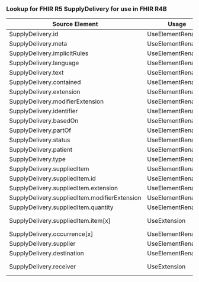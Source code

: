 ### Lookup for FHIR R5 SupplyDelivery for use in FHIR R4B

| Source Element | Usage | Target |
| -------------- | ----- | ------ |
| SupplyDelivery.id | UseElementRenamed | SupplyDelivery.id |
| SupplyDelivery.meta | UseElementRenamed | SupplyDelivery.meta |
| SupplyDelivery.implicitRules | UseElementRenamed | SupplyDelivery.implicitRules |
| SupplyDelivery.language | UseElementRenamed | SupplyDelivery.language |
| SupplyDelivery.text | UseElementRenamed | SupplyDelivery.text |
| SupplyDelivery.contained | UseElementRenamed | SupplyDelivery.contained |
| SupplyDelivery.extension | UseElementRenamed | SupplyDelivery.extension |
| SupplyDelivery.modifierExtension | UseElementRenamed | SupplyDelivery.modifierExtension |
| SupplyDelivery.identifier | UseElementRenamed | SupplyDelivery.identifier |
| SupplyDelivery.basedOn | UseElementRenamed | SupplyDelivery.basedOn |
| SupplyDelivery.partOf | UseElementRenamed | SupplyDelivery.partOf |
| SupplyDelivery.status | UseElementRenamed | SupplyDelivery.status |
| SupplyDelivery.patient | UseElementRenamed | SupplyDelivery.patient |
| SupplyDelivery.type | UseElementRenamed | SupplyDelivery.type |
| SupplyDelivery.suppliedItem | UseElementRenamed | SupplyDelivery.suppliedItem |
| SupplyDelivery.suppliedItem.id | UseElementRenamed | SupplyDelivery.suppliedItem.id |
| SupplyDelivery.suppliedItem.extension | UseElementRenamed | SupplyDelivery.suppliedItem.extension |
| SupplyDelivery.suppliedItem.modifierExtension | UseElementRenamed | SupplyDelivery.suppliedItem.modifierExtension |
| SupplyDelivery.suppliedItem.quantity | UseElementRenamed | SupplyDelivery.suppliedItem.quantity |
| SupplyDelivery.suppliedItem.item[x] | UseExtension | http://hl7.org/fhir/5.0/StructureDefinition/extension-SupplyDelivery.suppliedItem.item |
| SupplyDelivery.occurrence[x] | UseElementRenamed | SupplyDelivery.occurrence[x] |
| SupplyDelivery.supplier | UseElementRenamed | SupplyDelivery.supplier |
| SupplyDelivery.destination | UseElementRenamed | SupplyDelivery.destination |
| SupplyDelivery.receiver | UseExtension | http://hl7.org/fhir/5.0/StructureDefinition/extension-SupplyDelivery.receiver |
